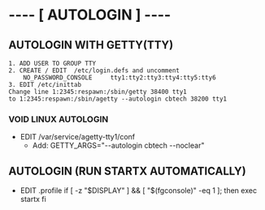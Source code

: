 # ---- [ AUTOLOGIN ] ----

## AUTOLOGIN WITH GETTY(TTY)
	1. ADD USER TO GROUP TTY
	2. CREATE / EDIT  /etc/login.defs and uncomment
		NO_PASSWORD_CONSOLE 	tty1:tty2:tty3:tty4:tty5:tty6
	3. EDIT /etc/inittab
	Change line 1:2345:respawn:/sbin/getty 38400 tty1
	to 1:2345:respawn:/sbin/agetty --autologin cbtech 38200 tty1

### VOID LINUX AUTOLOGIN 
 * EDIT /var/service/agetty-tty1/conf
 	* Add:
		GETTY_ARGS="--autologin cbtech --noclear"

## AUTOLOGIN (RUN STARTX AUTOMATICALLY)
* EDIT .profile
	if [ -z "$DISPLAY" ] && [ "$(fgconsole)" -eq 1 ]; then
		exec startx
	fi
